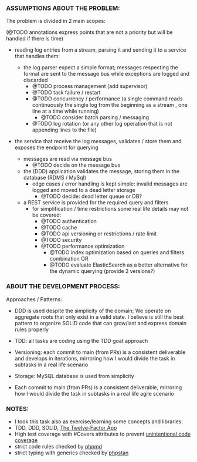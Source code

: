 
### ASSUMPTIONS ABOUT THE PROBLEM:
The problem is divided in 2 main scopes:

(@TODO annotations express points that are not a priority but will be handled if there is time)

- reading log entries from a stream, parsing it and sending it to a service that handles them:
  - the log parser expect a simple format; messages respecting the format are sent to the message
bus while exceptions are logged and discarded 
    - @TODO process management (add supervisor)
    - @TODO task failure / restart
    - @TODO concurrency / performance (a single command reads continuously the single log from the beginning as a stream 
, one line at a time while running)
      - @TODO consider batch parsing / messaging
    - @TODO log rotation (or any other log operation that is not appending lines to the file)

- the service that receive the log messages, validates / store them and exposes the endpoint for querying 
  - messages are read via message bus 
    - @TODO decide on the message bus
  - the (DDD) application validates the message, storing them in the database (RDMS / MySql)
    - edge cases / error handling is kept simple: invalid messages are logged and moved to a dead letter storage 
      - @TODO decide: dead letter queue or DB?       
  - a REST service is provided for the required query and filters
    - for simplification / time restrictions some real life details may not be covered:
      - @TODO authentication
      - @TODO cache
      - @TODO api versioning or restrictions / rate limit
      - @TODO security
      - @TODO performance optimization 
        - @TODO index optimization based on queries and filters combination OR
        - @TODO evaluate ElasticSearch as a better alternative for the dynamic querying (provide 2 versions?)

### ABOUT THE DEVELOPMENT PROCESS:

Approaches / Patterns: 
 - DDD is used despite the simplicity of the domain; We operate on aggregate roots that only exist in a valid state.
I believe is still the best pattern to organize SOLID code that can grow/last and express domain rules properly
 - TDD: all tasks are coding using the TDD goat approach
 - Versioning: each commit to main (from PRs) is a consistent deliverable and develops in iterations, mirroring how I
would divide the task in subtasks in a real life scenario
 - Storage: MySQL database is used from simplicity 

- Each commit to main (from PRs) is a consistent deliverable, mirroring how I would divide
the task in subtasks in a real life agile scenario

### NOTES: 

- I took this task also as exercise/learning some concepts and libraries: 
 - TDD, DDD, SOLID, [The Twelve-Factor App](https://12factor.net) 
 - High test coverage with #Covers attributes to prevent [unintentional code coverage](https://docs.phpunit.de/en/10.2/risky-tests.html#risky-tests-unintentionally-covered-code)
 - strict code rules checked by [phpmd](phpmd.xml) 
 - strict typing with generics checked by [phpstan](phpstan.neon.dist)
